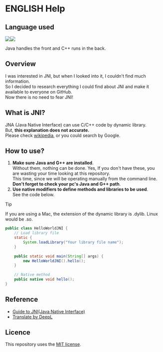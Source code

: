 # ENGLISH Help
## Language used
<img src="https://img.shields.io/badge/-C++-blue?logo=cplusplus"><img src="https://img.shields.io/badge/Java-ED8B00?style=for-the-badge&logo=openjdk&logoColor=white">

Java handles the front and C++ runs in the back.

## Overview
I was interested in JNI, but when I looked into it, I couldn't find much information.  
So I decided to research everything I could find about JNI and make it available to everyone on GitHub.  
Now there is no need to fear JNI!

## What is JNI?
JNA (Java Native Interface) can use C/C++ code by dynamic library.  
But, **this explanation does not accurate.**  
Please check [wikipedia](https://en.wikipedia.org/wiki/Java_Native_Interface), or you could search by Google.

## How to use?
1. **Make sure Java and G++ are installed**.  
Without them, nothing can be done. Yes, If you don't have these, you are wasting your time looking at this repository.  
   This time, since we will be operating manually from the command line.  
**Don't forget to check your pc's Java and G++ path**.
2. **Use native modifiers to define methods and libraries to be used**.  
See the code below.  
> [!TIP]
> If you are using a Mac, the extension of the dynamic library is .dylib. Linux would be .so.

```java
public class HelloWorldJNI {
    // Load library file
    static {
        System.loadLibrary("Your library file name");
    }
    
    public static void main(String[] args) {
        new HelloWorldJNI().hello();
    }
    
    // Native method
    public native void hello();
}
```

## Reference
- [Guide to JNI(Java Native Interface)](https://medium.com/nerd-for-tech/guide-to-jni-java-native-interface-5b63fea01828)
- [Translate by DeepL](https://www.deepl.com/translator)

## Licence
This repository uses the [MIT license](../LICENSE).